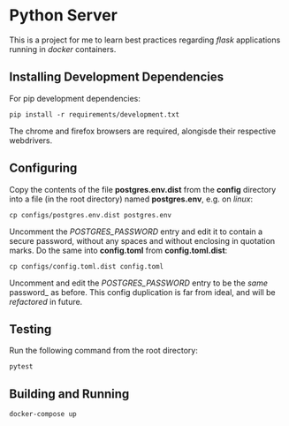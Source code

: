 # Python Server

This is a project for me to learn best practices regarding _flask_ applications running in _docker_ containers.

## Installing Development Dependencies

For pip development dependencies:

`pip install -r requirements/development.txt`

The chrome and firefox browsers are required, alongisde their respective webdrivers.

## Configuring

Copy the contents of the file **postgres.env.dist** from the **config** directory into a file (in the root directory) named **postgres.env**, e.g. on _linux_:

`cp configs/postgres.env.dist postgres.env`

Uncomment the _POSTGRES\_PASSWORD_ entry and edit it to contain a secure password, without any spaces and without enclosing in quotation marks. Do the same into **config.toml** from **config.toml.dist**:

`cp configs/config.toml.dist config.toml`

Uncomment and edit the _POSTGRES\_PASSWORD_ entry to be the _same_ password_ as before. This config duplication is far from ideal, and will be _refactored_ in future.

## Testing

Run the following command from the root directory:

`pytest`

## Building and Running

`docker-compose up`
